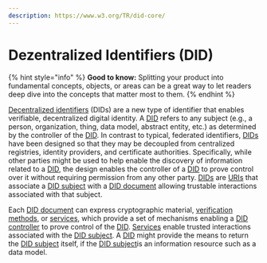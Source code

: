 ```yaml
---
description: https://www.w3.org/TR/did-core/
---
```


# Dezentralized Identifiers (DID)



{% hint style="info" %}
**Good to know:** Splitting your product into fundamental concepts, objects, or areas can be a great way to let readers deep dive into the concepts that matter most to them.
{% endhint %}

[Decentralized identifiers](https://www.w3.org/TR/2022/REC-did-core-20220719/#dfn-decentralized-identifiers) (DIDs) are a new type of identifier that enables verifiable, decentralized digital identity. A [DID](https://www.w3.org/TR/2022/REC-did-core-20220719/#dfn-decentralized-identifiers) refers to any subject (e.g., a person, organization, thing, data model, abstract entity, etc.) as determined by the controller of the [DID](https://www.w3.org/TR/2022/REC-did-core-20220719/#dfn-decentralized-identifiers). In contrast to typical, federated identifiers, [DIDs](https://www.w3.org/TR/2022/REC-did-core-20220719/#dfn-decentralized-identifiers) have been designed so that they may be decoupled from centralized registries, identity providers, and certificate authorities. Specifically, while other parties might be used to help enable the discovery of information related to a [DID](https://www.w3.org/TR/2022/REC-did-core-20220719/#dfn-decentralized-identifiers), the design enables the controller of a [DID](https://www.w3.org/TR/2022/REC-did-core-20220719/#dfn-decentralized-identifiers) to prove control over it without requiring permission from any other party. [DIDs](https://www.w3.org/TR/2022/REC-did-core-20220719/#dfn-decentralized-identifiers) are [URIs](https://www.w3.org/TR/2022/REC-did-core-20220719/#dfn-uri) that associate a [DID subject](https://www.w3.org/TR/2022/REC-did-core-20220719/#dfn-did-subjects) with a [DID document](https://www.w3.org/TR/2022/REC-did-core-20220719/#dfn-did-documents) allowing trustable interactions associated with that subject.

Each [DID document](https://www.w3.org/TR/2022/REC-did-core-20220719/#dfn-did-documents) can express cryptographic material, [verification methods](https://www.w3.org/TR/2022/REC-did-core-20220719/#dfn-verification-method), or [services](https://www.w3.org/TR/2022/REC-did-core-20220719/#dfn-service), which provide a set of mechanisms enabling a [DID controller](https://www.w3.org/TR/2022/REC-did-core-20220719/#dfn-did-controllers) to prove control of the [DID](https://www.w3.org/TR/2022/REC-did-core-20220719/#dfn-decentralized-identifiers). [Services](https://www.w3.org/TR/2022/REC-did-core-20220719/#dfn-service) enable trusted interactions associated with the [DID subject](https://www.w3.org/TR/2022/REC-did-core-20220719/#dfn-did-subjects). A [DID](https://www.w3.org/TR/2022/REC-did-core-20220719/#dfn-decentralized-identifiers) might provide the means to return the [DID subject](https://www.w3.org/TR/2022/REC-did-core-20220719/#dfn-did-subjects) itself, if the [DID subject](https://www.w3.org/TR/2022/REC-did-core-20220719/#dfn-did-subjects)is an information resource such as a data model.
